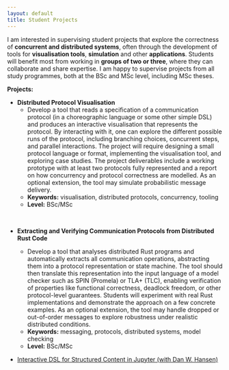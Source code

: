 ```yaml
---
layout: default
title: Student Projects
---
```


I am interested in supervising student projects that explore the correctness of **concurrent and distributed systems**, often through the development of tools for **visualisation tools**, **simulation** and other **applications**.  Students will benefit most from working in **groups of two or three**, where they can collaborate and share expertise. I am happy to supervise projects from all study programmes, both at the BSc and MSc level, including MSc theses.



**Projects:**

- **Distributed Protocol Visualisation**
  + Develop a tool that reads a specification of a communication protocol (in a choreographic language or some other simple DSL) and produces an interactive visualisation that represents the protocol. By interacting with it, one can explore the different possible runs of the protocol, including branching choices, concurrent steps, and parallel interactions. The project will require designing a small protocol language or format, implementing the visualisation tool, and exploring case studies. The project deliverables include a working prototype with at least two protocols fully represented and a report on how concurrency and protocol correctness are modelled. As an optional extension, the tool may simulate probabilistic message delivery.
  + **Keywords:** visualisation, distributed protocols, concurrency, tooling
  + **Level:** BSc/MSc

<br>

- **Extracting and Verifying Communication Protocols from Distributed Rust Code**
  + Develop a tool that analyses distributed Rust programs and automatically extracts all communication operations, abstracting them into a protocol representation or state machine. The tool should then translate this representation into the input language of a model checker such as SPIN (Promela) or TLA+ (TLC), enabling verification of properties like functional correctness, deadlock freedom, or other protocol-level guarantees. Students will experiment with real Rust implementations and demonstrate the approach on a few concrete examples. As an optional extension, the tool may handle dropped or out-of-order messages to explore robustness under realistic distributed conditions.
  + **Keywords:** messaging, protocols, distributed systems, model checking
  + **Level:** BSc/MSc





- [Interactive DSL for Structured Content in Jupyter (with Dan W. Hansen)](http://itu.dk/people/maca/student_projects/Jupiter_Notebooks_Python_DSL.pdf)
